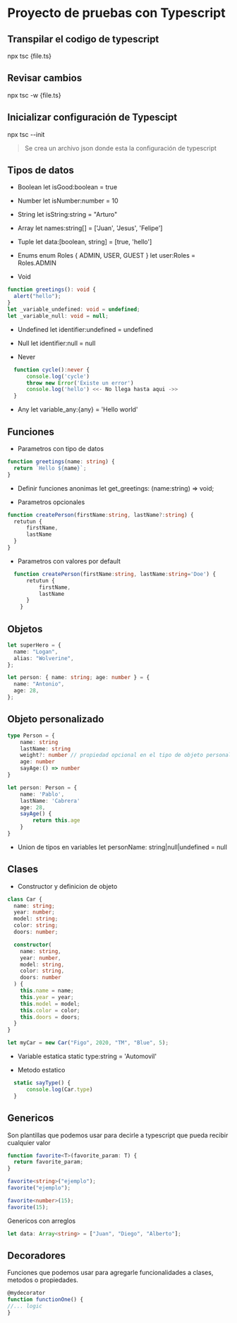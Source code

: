 # Proyecto de pruebas con Typescript

## Transpilar el codigo de typescript

npx tsc {file.ts}

## Revisar cambios

npx tsc -w {file.ts}

## Inicializar configuración de Typescipt

npx tsc --init

> Se crea un archivo json donde esta la configuración de typescript

## Tipos de datos

- Boolean
  let isGood:boolean = true

- Number
  let isNumber:number = 10

- String
  let isString:string = "Arturo"

- Array
  let names:string[] = ['Juan', 'Jesus', 'Felipe']

- Tuple
  let data:[boolean, string] = [true, 'hello']

- Enums
  enum Roles { ADMIN, USER, GUEST }
  let user:Roles = Roles.ADMIN

- Void

```typescript
function greetings(): void {
  alert("hello");
}
let _variable_undefined: void = undefined;
let _variable_null: void = null;
```

- Undefined
  let identifier:undefined = undefined

- Null
  let identifier:null = null

- Never

```typescript
  function cycle():never {
      console.log('cycle')
      throw new Error('Existe un error')
      console.log('hello') <<- No llega hasta aqui ->>
  }
```

- Any
  let variable_any:{any} = 'Hello world'

## Funciones

- Parametros con tipo de datos

```typescript
function greetings(name: string) {
  return `Hello ${name}`;
}
```

- Definir funciones anonimas
  let get_greetings: (name:string) => void;

- Parametros opcionales

```typescript
function createPerson(firstName:string, lastName?:string) {
  retutun {
      firstName,
      lastName
  }
}
```

- Parametros con valores por default

```typescript
  function createPerson(firstName:string, lastName:string='Doe') {
      retutun {
          firstName,
          lastName
      }
    }
```

## Objetos

```typescript
let superHero = {
  name: "Logan",
  alias: "Wolverine",
};

let person: { name: string; age: number } = {
  name: "Antonio",
  age: 28,
};
```

## Objeto personalizado

```typescript
type Person = {
    name: string
    lastName: string
    weight?: number // propiedad opcional en el tipo de objeto personalizado
    age: number
    sayAge:() => number
}

let person: Person = {
    name: 'Pablo',
    lastName: 'Cabrera'
    age: 28,
    sayAge() {
        return this.age
    }
}
```

- Union de tipos en variables
  let personName: string|null|undefined = null

## Clases

- Constructor y definicion de objeto

```typescript
class Car {
  name: string;
  year: number;
  model: string;
  color: string;
  doors: number;

  constructor(
    name: string,
    year: number,
    model: string,
    color: string,
    doors: number
  ) {
    this.name = name;
    this.year = year;
    this.model = model;
    this.color = color;
    this.doors = doors;
  }
}

let myCar = new Car("Figo", 2020, "TM", "Blue", 5);
```

- Variable estatica
  static type:string = 'Automovil'

- Metodo estatico

```typescript
  static sayType() {
      console.log(Car.type)
  }
```

## Genericos

Son plantillas que podemos usar para decirle a typescript que pueda recibir cualquier valor

```typescript
function favorite<T>(favorite_param: T) {
  return favorite_param;
}

favorite<string>("ejemplo");
favorite("ejemplo");

favorite<number>(15);
favorite(15);
```

Genericos con arreglos

```typescript
let data: Array<string> = ["Juan", "Diego", "Alberto"];
```

## Decoradores

Funciones que podemos usar para agregarle funcionalidades a clases, metodos o propiedades.

```typescript
@mydecorator
function functionOne() {
//... logic
}
```
